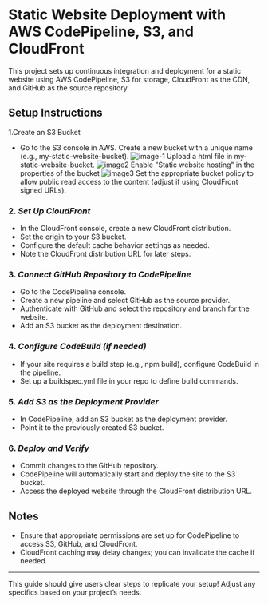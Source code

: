 # Static Website Deployment with AWS CodePipeline, S3, and CloudFront

This project sets up continuous integration and deployment for a static website using AWS CodePipeline, S3 for storage, CloudFront as the CDN, and GitHub as the source repository.



## Setup Instructions
 1.Create an S3 Bucket
- Go to the S3 console in AWS.
     Create a new bucket with a unique name (e.g., my-static-website-bucket).
     ![image-1](https://github.com/user-attachments/assets/3ba707fa-f566-43a1-b97d-5c6a7e71577d)
     Upload a html file in my-static-website-bucket.
     ![image2](https://github.com/user-attachments/assets/653ae35f-b709-4fbc-a59d-08033f4426ad)
     Enable "Static website hosting" in the properties of the bucket
     ![image3](https://github.com/user-attachments/assets/9cf069ce-d9dd-47e2-940f-c7f82fe6f95f)
     Set the appropriate bucket policy to allow public read access to the content (adjust if using CloudFront signed URLs).

### 2. *Set Up CloudFront*
   - In the CloudFront console, create a new CloudFront distribution.
   - Set the origin to your S3 bucket.
   - Configure the default cache behavior settings as needed.
   - Note the CloudFront distribution URL for later steps.

### 3. *Connect GitHub Repository to CodePipeline*
   - Go to the CodePipeline console.
   - Create a new pipeline and select GitHub as the source provider.
   - Authenticate with GitHub and select the repository and branch for the website.
   - Add an S3 bucket as the deployment destination.

### 4. *Configure CodeBuild (if needed)*
   - If your site requires a build step (e.g., npm build), configure CodeBuild in the pipeline.
   - Set up a buildspec.yml file in your repo to define build commands.

### 5. *Add S3 as the Deployment Provider*
   - In CodePipeline, add an S3 bucket as the deployment provider.
   - Point it to the previously created S3 bucket.

### 6. *Deploy and Verify*
   - Commit changes to the GitHub repository.
   - CodePipeline will automatically start and deploy the site to the S3 bucket.
   - Access the deployed website through the CloudFront distribution URL.

## Notes
- Ensure that appropriate permissions are set up for CodePipeline to access S3, GitHub, and CloudFront.
- CloudFront caching may delay changes; you can invalidate the cache if needed.

---

This guide should give users clear steps to replicate your setup! Adjust any specifics based on your project’s needs.
